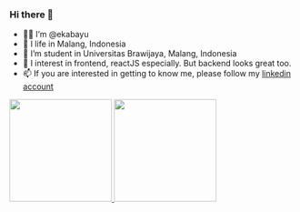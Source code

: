 ### Hi there 👋

- 👨‍💻 I’m @ekabayu
- 🌱 I life in Malang, Indonesia
- 🏫 I’m student in Universitas Brawijaya, Malang, Indonesia
- 👀 I interest in frontend, reactJS especially. But backend looks great too.
- 📫 If you are interested in getting to know me, please follow my [linkedin account](https://www.linkedin.com/in/eka-bayu-satriawan/)

<p align="left">
<a href="https://github.com/EBay12Y">
  <img height="180em" src="https://github-readme-stats-eight-theta.vercel.app/api?username=EBay12Y&show_icons=true&theme=algolia&include_all_commits=true&count_private=true"/>
  <img height="180em" src="https://github-readme-stats-eight-theta.vercel.app/api/top-langs/?username=EBay12Y&layout=compact&langs_count=8&theme=algolia"/>
</a>
</p>
